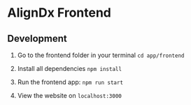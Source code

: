 # AlignDx Frontend

## Development

1. Go to the frontend folder in your terminal
`cd app/frontend`

2. Install all dependencies
`npm install`

3. Run the frontend app:
`npm run start`

4. View the website on `localhost:3000`
